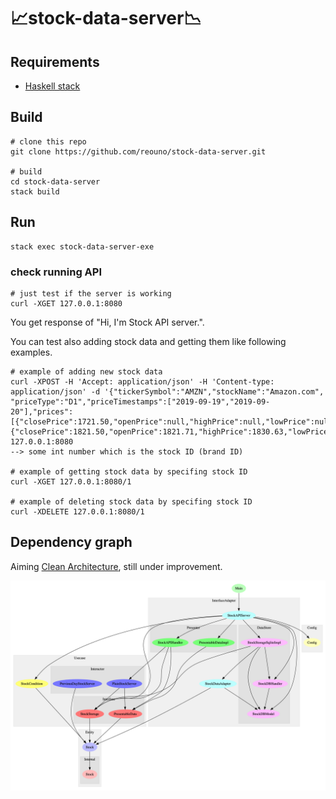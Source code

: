 # 📈stock-data-server📉

## Requirements

- [Haskell stack](https://docs.haskellstack.org/)

## Build

```
# clone this repo
git clone https://github.com/reouno/stock-data-server.git

# build
cd stock-data-server
stack build
```

## Run

```
stack exec stock-data-server-exe
```

### check running API

```
# just test if the server is working
curl -XGET 127.0.0.1:8080
```

You get response of "Hi, I'm Stock API server.".

You can test also adding stock data and getting them like following examples.

```
# example of adding new stock data
curl -XPOST -H 'Accept: application/json' -H 'Content-type: application/json' -d '{"tickerSymbol":"AMZN","stockName":"Amazon.com", "priceType":"D1","priceTimestamps":["2019-09-19","2019-09-20"],"prices":[{"closePrice":1721.50,"openPrice":null,"highPrice":null,"lowPrice":null},{"closePrice":1821.50,"openPrice":1821.71,"highPrice":1830.63,"lowPrice":1780.92}]}' 127.0.0.1:8080
--> some int number which is the stock ID (brand ID)

# example of getting stock data by specifing stock ID
curl -XGET 127.0.0.1:8080/1

# example of deleting stock data by specifing stock ID
curl -XDELETE 127.0.0.1:8080/1
```

## Dependency graph

Aiming [Clean Architecture](https://www.amazon.com/Clean-Architecture-Craftsmans-Software-Structure/dp/0134494164), still under improvement.

![data/modules.png](https://github.com/reouno/stock-data-server/blob/develop/data/modules.png)
